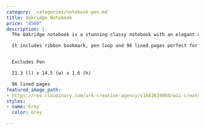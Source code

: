 ```yaml
---
category: _categories/notebook-pen.md
title: Oakridge Notebook
price: "4500"
description: |-
  The Oakridge notebook is a stunning classy notebook with an elegant oak-like look available in 3 subtle colors. Let your brand stand out in an effective way with our stylish notebook.

  It includes ribbon bookmark, pen loop and 96 lined pages perfect for when inspiration hits.


  Excludes Pen

  21.3 (l) x 14.5 (w) x 1.6 (h)

  96 lined pages
featured_image_path:
- https://res.cloudinary.com/ark-creative-agency/v1603619860/wii-create/uploads/Oakridge-A5-Notebook-NB-9785-GY-2_default_qmoxj1.png
styles:
- name: Grey
  color: Grey

---
```


